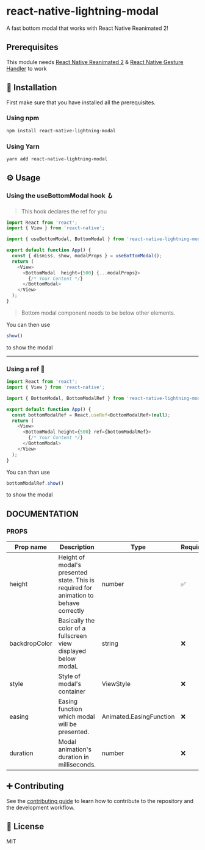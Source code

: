 # react-native-lightning-modal

A fast bottom modal that works with React Native Reanimated 2!

## Prerequisites

This module needs
[React Native Reanimated 2](https://docs.swmansion.com/react-native-reanimated/docs/installation) &
[React Native Gesture Handler](https://docs.swmansion.com/react-native-gesture-handler/docs/) to work

## 🚀 Installation

First make sure that you have installed all the prerequisites.

### Using npm

```sh
npm install react-native-lightning-modal
```

### Using Yarn

```sh
yarn add react-native-lightning-modal
```

## ⚙️ Usage

### Using the useBottomModal hook 🪝

>This hook declares the ref for you

```js
import React from 'react';
import { View } from 'react-native';

import { useBottomModal, BottomModal } from 'react-native-lightning-modal';

export default function App() {
  const { dismiss, show, modalProps } = useBottomModal();
  return (
    <View>
      <BottomModal  height={500} {...modalProps}>
        {/* Your Content */}
      </BottomModal>
    </View>
  );
}
```

>Bottom modal component needs to be below other elements.

You can then use

```js
show()
```

to show the modal

---

### Using a ref 📝

```js
import React from 'react';
import { View } from 'react-native';

import { BottomModal, BottomModalRef } from 'react-native-lightning-modal';

export default function App() {
  const bottomModalRef = React.useRef<BottomModalRef>(null);
  return (
    <View>
      <BottomModal height={500} ref={bottomModalRef}>
        {/* Your Content */}
      </BottomModal>
    </View>
  );
}

```

You can than use

```js
bottomModalRef.show()
```

to show the modal

## DOCUMENTATION

### PROPS

|Prop name | Description| Type | Required
| ----------- | ----------- | ----------- | ----------- |
|height |Height of modal's presented state. This is required for animation to behave correctly | number | ✅ |
| backdropColor | Basically the color of a fullscreen view displayed below modaL | string | ❌ |
|style | Style of modal's container | ViewStyle | ❌ |
| easing | Easing function which modal will be presented. | Animated.EasingFunction | ❌ |
| duration | Modal animation's duration in milliseconds. | number | ❌ |

## ➕ Contributing

See the [contributing guide](CONTRIBUTING.md) to learn how to contribute to the repository and the development workflow.

## 📰 License

MIT
